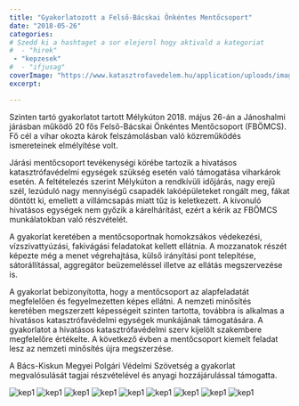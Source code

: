```yaml
---
title: "Gyakorlatozott a Felső-Bácskai Önkéntes Mentőcsoport"
date: "2018-05-26"
categories:
# Szedd ki a hashtaget a sor elejerol hogy aktivald a kategoriat
#  - "hirek"
 - "kepzesek"
#  - "ifjusag"
coverImage: "https://www.katasztrofavedelem.hu/application/uploads/images/header/767934.jpg"
excerpt: 

---
```

Szinten tartó gyakorlatot tartott Mélykúton 2018. május 26-án a Jánoshalmi járásban működő 20 fős Felső-Bácskai Önkéntes Mentőcsoport (FBÖMCS). Fő cél a vihar okozta károk felszámolásban való közreműködés ismereteinek elmélyítése volt.

Járási mentőcsoport tevékenységi körébe tartozik a hivatásos katasztrófavédelmi egységek szükség esetén való támogatása viharkárok esetén. A feltételezés szerint Mélykúton a rendkívüli időjárás, nagy erejű szél, lezúduló nagy mennyiségű csapadék lakóépületeket rongált meg, fákat döntött ki, emellett a villámcsapás miatt tűz is keletkezett. A kivonuló hivatásos egységek nem győzik a kárelhárítást, ezért a kérik az FBÖMCS munkálatokban való részvételét.

A gyakorlat keretében a mentőcsoportnak homokzsákos védekezési, vízszivattyúzási, fakivágási feladatokat kellett ellátnia. A mozzanatok részét képezte még a menet végrehajtása, külső irányítási pont telepítése, sátorállítással, aggregátor beüzemeléssel illetve az ellátás megszervezése is.

A gyakorlat bebizonyította, hogy a mentőcsoport az alapfeladatát megfelelően és fegyelmezetten képes ellátni. A nemzeti minősítés keretében megszerzett képességeit szinten tartotta, továbbra is alkalmas a hivatásos katasztrófavédelmi egységek munkájának támogatására. A gyakorlatot a hivatásos katasztrófavédelmi szerv kijelölt szakembere megfelelőre értékelte. A következő évben a mentőcsoport kiemelt feladat lesz az nemzeti minősítés újra megszerzése.

A Bács-Kiskun Megyei Polgári Védelmi Szövetség a gyakorlat megvalósulását tagjai részvételével és anyagi hozzájárulással támogatta.

![kep1](/images/404505.jpg)
![kep1](/images/404506.jpg)
![kep1](/images/404507.jpg)
![kep1](/images/404508.jpg)
![kep1](/images/404509.jpg)
![kep1](/images/404510.jpg)
![kep1](/images/404511.jpg)
![kep1](/images/404512.jpg)
![kep1](/images/404513.jpg)